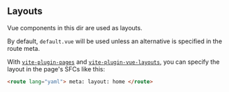 ## Layouts

Vue components in this dir are used as layouts.

By default, `default.vue` will be used unless an alternative is specified in the route
meta.

With [`vite-plugin-pages`](https://github.com/hannoeru/vite-plugin-pages) and
[`vite-plugin-vue-layouts`](https://github.com/JohnCampionJr/vite-plugin-vue-layouts), you
can specify the layout in the page's SFCs like this:

```html
<route lang="yaml"> meta: layout: home </route>
```
